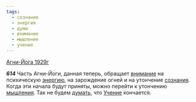 ```yaml
---
tags:
  - сознание
  - энергия
  - дума
  - внимание
  - мышление
  - учение
---
```


[Агни-Йога 1929г](https://127.0.0.1:4002/agni/1929)

___614___
Часть Агни-Йоги, данная теперь, обращает [внимание](../../../tags/#внимание) на психическую [энергию](../../../tags/#энергия), на зарождение огней и на утончение [сознания](../../../tags/#сознание). Когда эти начала будут приняты, можно перейти к утончению [мышления](../../../tags/#мышление). Так не будем [думать](../../../tags/#дума), что [Учение](../../../tags/#учение) кончается.